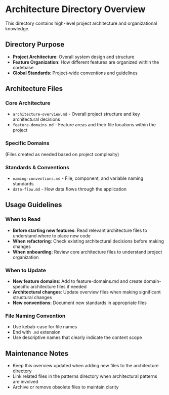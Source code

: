 # Architecture Directory Overview

This directory contains high-level project architecture and organizational knowledge.

## Directory Purpose
- **Project Architecture**: Overall system design and structure
- **Feature Organization**: How different features are organized within the codebase
- **Global Standards**: Project-wide conventions and guidelines

## Architecture Files

### Core Architecture
- `architecture-overview.md` - Overall project structure and key architectural decisions
- `feature-domains.md` - Feature areas and their file locations within the project

### Specific Domains
(Files created as needed based on project complexity)

### Standards & Conventions  
- `naming-conventions.md` - File, component, and variable naming standards
- `data-flow.md` - How data flows through the application

## Usage Guidelines

### When to Read
- **Before starting new features**: Read relevant architecture files to understand where to place new code
- **When refactoring**: Check existing architectural decisions before making changes
- **When onboarding**: Review core architecture files to understand project organization

### When to Update
- **New feature domains**: Add to feature-domains.md and create domain-specific architecture files if needed
- **Architectural changes**: Update overview files when making significant structural changes
- **New conventions**: Document new standards in appropriate files

### File Naming Convention
- Use kebab-case for file names
- End with `.md` extension
- Use descriptive names that clearly indicate the content scope

## Maintenance Notes
- Keep this overview updated when adding new files to the architecture directory
- Link related files in the patterns directory when architectural patterns are involved
- Archive or remove obsolete files to maintain clarity
